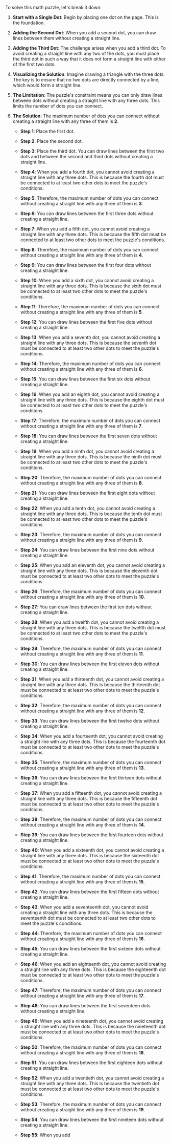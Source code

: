 To solve this math puzzle, let's break it down:

1. **Start with a Single Dot**: Begin by placing one dot on the page. This is the foundation.

2. **Adding the Second Dot**: When you add a second dot, you can draw lines between them without creating a straight line.

3. **Adding the Third Dot**: The challenge arises when you add a third dot. To avoid creating a straight line with any two of the dots, you must place the third dot in such a way that it does not form a straight line with either of the first two dots.

4. **Visualizing the Solution**: Imagine drawing a triangle with the three dots. The key is to ensure that no two dots are directly connected by a line, which would form a straight line.

5. **The Limitation**: The puzzle's constraint means you can only draw lines between dots without creating a straight line with any three dots. This limits the number of dots you can connect.

6. **The Solution**: The maximum number of dots you can connect without creating a straight line with any three of them is **2**. 

   - **Step 1**: Place the first dot.
   - **Step 2**: Place the second dot.
   - **Step 3**: Place the third dot. You can draw lines between the first two dots and between the second and third dots without creating a straight line.

   - **Step 4**: When you add a fourth dot, you cannot avoid creating a straight line with any three dots. This is because the fourth dot must be connected to at least two other dots to meet the puzzle's conditions.

   - **Step 5**: Therefore, the maximum number of dots you can connect without creating a straight line with any three of them is **3**.

   - **Step 6**: You can draw lines between the first three dots without creating a straight line.

   - **Step 7**: When you add a fifth dot, you cannot avoid creating a straight line with any three dots. This is because the fifth dot must be connected to at least two other dots to meet the puzzle's conditions.

   - **Step 8**: Therefore, the maximum number of dots you can connect without creating a straight line with any three of them is **4**.

   - **Step 9**: You can draw lines between the first four dots without creating a straight line.

   - **Step 10**: When you add a sixth dot, you cannot avoid creating a straight line with any three dots. This is because the sixth dot must be connected to at least two other dots to meet the puzzle's conditions.

   - **Step 11**: Therefore, the maximum number of dots you can connect without creating a straight line with any three of them is **5**.

   - **Step 12**: You can draw lines between the first five dots without creating a straight line.

   - **Step 13**: When you add a seventh dot, you cannot avoid creating a straight line with any three dots. This is because the seventh dot must be connected to at least two other dots to meet the puzzle's conditions.

   - **Step 14**: Therefore, the maximum number of dots you can connect without creating a straight line with any three of them is **6**.

   - **Step 15**: You can draw lines between the first six dots without creating a straight line.

   - **Step 16**: When you add an eighth dot, you cannot avoid creating a straight line with any three dots. This is because the eighth dot must be connected to at least two other dots to meet the puzzle's conditions.

   - **Step 17**: Therefore, the maximum number of dots you can connect without creating a straight line with any three of them is **7**.

   - **Step 18**: You can draw lines between the first seven dots without creating a straight line.

   - **Step 19**: When you add a ninth dot, you cannot avoid creating a straight line with any three dots. This is because the ninth dot must be connected to at least two other dots to meet the puzzle's conditions.

   - **Step 20**: Therefore, the maximum number of dots you can connect without creating a straight line with any three of them is **8**.

   - **Step 21**: You can draw lines between the first eight dots without creating a straight line.

   - **Step 22**: When you add a tenth dot, you cannot avoid creating a straight line with any three dots. This is because the tenth dot must be connected to at least two other dots to meet the puzzle's conditions.

   - **Step 23**: Therefore, the maximum number of dots you can connect without creating a straight line with any three of them is **9**.

   - **Step 24**: You can draw lines between the first nine dots without creating a straight line.

   - **Step 25**: When you add an eleventh dot, you cannot avoid creating a straight line with any three dots. This is because the eleventh dot must be connected to at least two other dots to meet the puzzle's conditions.

   - **Step 26**: Therefore, the maximum number of dots you can connect without creating a straight line with any three of them is **10**.

   - **Step 27**: You can draw lines between the first ten dots without creating a straight line.

   - **Step 28**: When you add a twelfth dot, you cannot avoid creating a straight line with any three dots. This is because the twelfth dot must be connected to at least two other dots to meet the puzzle's conditions.

   - **Step 29**: Therefore, the maximum number of dots you can connect without creating a straight line with any three of them is **11**.

   - **Step 30**: You can draw lines between the first eleven dots without creating a straight line.

   - **Step 31**: When you add a thirteenth dot, you cannot avoid creating a straight line with any three dots. This is because the thirteenth dot must be connected to at least two other dots to meet the puzzle's conditions.

   - **Step 32**: Therefore, the maximum number of dots you can connect without creating a straight line with any three of them is **12**.

   - **Step 33**: You can draw lines between the first twelve dots without creating a straight line.

   - **Step 34**: When you add a fourteenth dot, you cannot avoid creating a straight line with any three dots. This is because the fourteenth dot must be connected to at least two other dots to meet the puzzle's conditions.

   - **Step 35**: Therefore, the maximum number of dots you can connect without creating a straight line with any three of them is **13**.

   - **Step 36**: You can draw lines between the first thirteen dots without creating a straight line.

   - **Step 37**: When you add a fifteenth dot, you cannot avoid creating a straight line with any three dots. This is because the fifteenth dot must be connected to at least two other dots to meet the puzzle's conditions.

   - **Step 38**: Therefore, the maximum number of dots you can connect without creating a straight line with any three of them is **14**.

   - **Step 39**: You can draw lines between the first fourteen dots without creating a straight line.

   - **Step 40**: When you add a sixteenth dot, you cannot avoid creating a straight line with any three dots. This is because the sixteenth dot must be connected to at least two other dots to meet the puzzle's conditions.

   - **Step 41**: Therefore, the maximum number of dots you can connect without creating a straight line with any three of them is **15**.

   - **Step 42**: You can draw lines between the first fifteen dots without creating a straight line.

   - **Step 43**: When you add a seventeenth dot, you cannot avoid creating a straight line with any three dots. This is because the seventeenth dot must be connected to at least two other dots to meet the puzzle's conditions.

   - **Step 44**: Therefore, the maximum number of dots you can connect without creating a straight line with any three of them is **16**.

   - **Step 45**: You can draw lines between the first sixteen dots without creating a straight line.

   - **Step 46**: When you add an eighteenth dot, you cannot avoid creating a straight line with any three dots. This is because the eighteenth dot must be connected to at least two other dots to meet the puzzle's conditions.

   - **Step 47**: Therefore, the maximum number of dots you can connect without creating a straight line with any three of them is **17**.

   - **Step 48**: You can draw lines between the first seventeen dots without creating a straight line.

   - **Step 49**: When you add a nineteenth dot, you cannot avoid creating a straight line with any three dots. This is because the nineteenth dot must be connected to at least two other dots to meet the puzzle's conditions.

   - **Step 50**: Therefore, the maximum number of dots you can connect without creating a straight line with any three of them is **18**.

   - **Step 51**: You can draw lines between the first eighteen dots without creating a straight line.

   - **Step 52**: When you add a twentieth dot, you cannot avoid creating a straight line with any three dots. This is because the twentieth dot must be connected to at least two other dots to meet the puzzle's conditions.

   - **Step 53**: Therefore, the maximum number of dots you can connect without creating a straight line with any three of them is **19**.

   - **Step 54**: You can draw lines between the first nineteen dots without creating a straight line.

   - **Step 55**: When you add